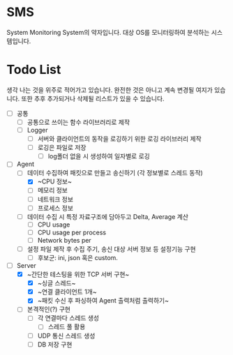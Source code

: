 # SMS
System Monitoring System의 약자입니다. 대상 OS를 모니터링하여 분석하는 시스템입니다.

# Todo List
생각 나는 것을 위주로 적어가고 있습니다. 완전한 것은 아니고 계속 변경될 여지가 있습니다.
또한 추후 추가되거나 삭제될 리스트가 있을 수 있습니다.
- [ ] 공통
    - [ ] 공통으로 쓰이는 함수 라이브러리로 제작
    - [ ] Logger
        - [ ] 서버와 클라이언트의 동작을 로깅하기 위한 로깅 라이브러리 제작
        - [ ] 로깅은 파일로 저장
            - [ ] log폴더 없을 시 생성하여 일자별로 로깅
- [ ] Agent
    - [ ] 데이터 수집하여 패킷으로 만들고 송신하기 (각 정보별로 스레드 동작)
        - [x] ~CPU 정보~
        - [ ] 메모리 정보
        - [ ] 네트워크 정보
        - [ ] 프로세스 정보
    - [ ] 데이터 수집 시 특정 자료구조에 담아두고 Delta, Average 계산
        - [ ] CPU usage
        - [ ] CPU usage per process
        - [ ] Network bytes per
    - [ ] 설정 파일 제작 후 수집 주기, 송신 대상 서버 정보 등 설정기능 구현
        - [ ] 후보군: ini, json 혹은 custom.
- [ ] Server
    - [x] ~간단한 테스팅을 위한 TCP 서버 구현~
        - [x] ~싱글 스레드~
        - [x] ~연결 클라이언트 1개~
        - [x] ~패킷 수신 후 파싱하여 Agent 출력처럼 출력하기~
    - [ ] 본격적인(?) 구현
        - [ ] 각 연결마다 스레드 생성
            - [ ] 스레드 풀 활용
        - [ ] UDP 통신 스레드 생성
        - [ ] DB 저장 구현   